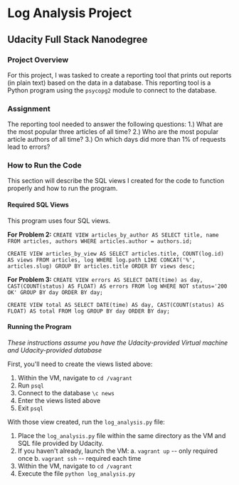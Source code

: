 # Log Analysis Project
## Udacity Full Stack Nanodegree

### Project Overview
For this project, I was tasked to create a reporting tool that prints out reports (in plain text) based on the data in a database. This reporting tool is a Python program using the `psycopg2` module to connect to the database.

### Assignment
The reporting tool needed to answer the following questions:
1.) What are the most popular three articles of all time?
2.) Who are the most popular article authors of all time?
3.) On which days did more than 1% of requests lead to errors?

### How to Run the Code
This section will describe the SQL views I created for the code to function properly and how to run the program.

#### Required SQL Views
This program uses four SQL views.

**For Problem 2:**
`CREATE VIEW articles_by_author AS
SELECT title, name
FROM articles, authors
WHERE articles.author = authors.id;`

`CREATE VIEW articles_by_view AS
SELECT articles.title, COUNT(log.id) AS views
FROM articles, log
WHERE log.path LIKE CONCAT('%', articles.slug)
GROUP BY articles.title
ORDER BY views desc;`

**For Problem 3:**
`CREATE VIEW errors AS
SELECT DATE(time) as day, CAST(COUNT(status) AS FLOAT) AS errors
FROM log
WHERE NOT status='200 OK'
GROUP BY day
ORDER BY day;`

`CREATE VIEW total AS
SELECT DATE(time) AS day, CAST(COUNT(status) AS FLOAT) AS total
FROM log
GROUP BY day
ORDER BY day;`

#### Running the Program
*These instructions assume you have the Udacity-provided Virtual machine and Udacity-provided database*

First, you'll need to create the views listed above:
1. Within the VM, navigate to `cd /vagrant`
2. Run `psql`
3. Connect to the database `\c news`
4. Enter the views listed above
5. Exit `psql`

With those view created, run the `log_analysis.py` file:
1. Place the `log_analysis.py` file within the same directory as the VM and SQL file provided by Udacity.
2. If you haven't already, launch the VM:
	a. `vagrant up` -- only required once
	b. `vagrant ssh` -- required each time
3. Within the VM, navigate to `cd /vagrant`
4. Execute the file `python log_analysis.py`